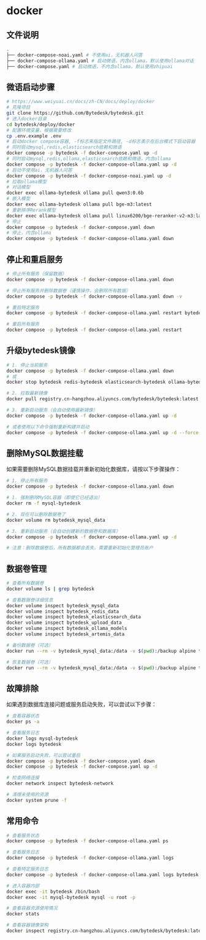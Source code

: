 <!--
 * @Author: jackning 270580156@qq.com
 * @Date: 2024-03-12 10:21:18
 * @LastEditors: jackning 270580156@qq.com
 * @LastEditTime: 2025-09-19 10:27:57
 * @Description: bytedesk.com https://github.com/Bytedesk/bytedesk
 *   Please be aware of the BSL license restrictions before installing Bytedesk IM – 
 *  selling, reselling, or hosting Bytedesk IM as a service is a breach of the terms and automatically terminates your rights under the license.
 *  Business Source License 1.1: https://github.com/Bytedesk/bytedesk/blob/main/LICENSE 
 *  contact: 270580156@qq.com 
 *  联系：270580156@qq.com
 * Copyright (c) 2024 by bytedesk.com, All Rights Reserved. 
-->
# docker

## 文件说明

```bash
.
├── docker-compose-noai.yaml # 不使用ai，无机器人问答
├── docker-compose-ollama.yaml # 启动微语，内含ollama，默认使用ollama对话
├── docker-compose.yaml # 启动微语，不内含ollama，默认使用zhipuai
```

## 微语启动步骤

```bash
# https://www.weiyuai.cn/docs/zh-CN/docs/deploy/docker
# 克隆项目
git clone https://github.com/Bytedesk/bytedesk.git
# 进入docker目录
cd bytedesk/deploy/docker
# 配置环境变量，根据需要修改
cp .env.example .env
# 启动docker compose容器, -f标志来指定文件路径, -d标志表示在后台模式下启动容器
# 同时启动mysql,redis,elasticsearch依赖和微语
docker compose -p bytedesk -f docker-compose.yaml up -d
# 同时启动mysql,redis,ollama,elasticsearch依赖和微语，内含ollama
docker compose -p bytedesk -f docker-compose-ollama.yaml up -d
# 启动不使用ai，无机器人问答
docker compose -p bytedesk -f docker-compose-noai.yaml up -d
# 拉取ollama模型
# 对话模型
docker exec ollama-bytedesk ollama pull qwen3:0.6b
# 嵌入模型
docker exec ollama-bytedesk ollama pull bge-m3:latest
# 重新排序Rerank模型
docker exec ollama-bytedesk ollama pull linux6200/bge-reranker-v2-m3:latest
# 停止
docker compose -p bytedesk -f docker-compose.yaml down
# 停止，内含ollama
docker compose -p bytedesk -f docker-compose-ollama.yaml down
```

## 停止和重启服务

```bash
# 停止所有服务（保留数据）
docker compose -p bytedesk -f docker-compose-ollama.yaml down

# 停止所有服务并删除数据卷（谨慎操作，会删除所有数据）
docker compose -p bytedesk -f docker-compose-ollama.yaml down -v

# 重启特定服务
docker compose -p bytedesk -f docker-compose-ollama.yaml restart bytedesk

# 重启所有服务
docker compose -p bytedesk -f docker-compose-ollama.yaml restart
```

## 升级bytedesk镜像

```bash
# 1. 停止当前服务
docker compose -p bytedesk -f docker-compose-ollama.yaml down
# 或
docker stop bytedesk redis-bytedesk elasticsearch-bytedesk ollama-bytedesk mysql-bytedesk artemis-bytedesk

# 2. 拉取最新镜像
docker pull registry.cn-hangzhou.aliyuncs.com/bytedesk/bytedesk:latest

# 3. 重新启动服务（会自动使用最新镜像）
docker compose -p bytedesk -f docker-compose-ollama.yaml up -d

# 或者使用以下命令强制重新构建并启动
docker compose -p bytedesk -f docker-compose-ollama.yaml up -d --force-recreate bytedesk
```

## 删除MySQL数据挂载

如果需要删除MySQL数据挂载并重新初始化数据库，请按以下步骤操作：

```bash
# 1. 停止所有服务
docker compose -p bytedesk -f docker-compose-ollama.yaml down

# 1. 强制删除MySQL容器（即使它已经退出）
docker rm -f mysql-bytedesk

# 2. 现在可以删除数据卷了
docker volume rm bytedesk_mysql_data

# 3. 重新启动服务（会自动创建新的数据卷和数据库）
docker compose -p bytedesk -f docker-compose-ollama.yaml up -d

# 注意：删除数据卷后，所有数据都会丢失，需要重新初始化管理员账户
```

## 数据卷管理

```bash
# 查看所有数据卷
docker volume ls | grep bytedesk

# 查看数据卷详细信息
docker volume inspect bytedesk_mysql_data
docker volume inspect bytedesk_redis_data
docker volume inspect bytedesk_elasticsearch_data
docker volume inspect bytedesk_upload_data
docker volume inspect bytedesk_ollama_models
docker volume inspect bytedesk_artemis_data

# 备份数据卷（可选）
docker run --rm -v bytedesk_mysql_data:/data -v $(pwd):/backup alpine tar czf /backup/mysql_backup.tar.gz -C /data .

# 恢复数据卷（可选）
docker run --rm -v bytedesk_mysql_data:/data -v $(pwd):/backup alpine tar xzf /backup/mysql_backup.tar.gz -C /data
```

## 故障排除

如果遇到数据库连接问题或服务启动失败，可以尝试以下步骤：

```bash
# 查看容器状态
docker ps -a

# 查看服务日志
docker logs mysql-bytedesk
docker logs bytedesk

# 如果服务启动失败，可以尝试重启
docker compose -p bytedesk -f docker-compose.yaml down
docker compose -p bytedesk -f docker-compose.yaml up -d

# 检查网络连接
docker network inspect bytedesk-network

# 清理未使用的资源
docker system prune -f
```

## 常用命令

```bash
# 查看服务状态
docker compose -p bytedesk -f docker-compose-ollama.yaml ps

# 查看服务日志
docker compose -p bytedesk -f docker-compose-ollama.yaml logs

# 查看特定服务日志
docker compose -p bytedesk -f docker-compose-ollama.yaml logs bytedesk

# 进入容器内部
docker exec -it bytedesk /bin/bash
docker exec -it mysql-bytedesk mysql -u root -p

# 查看容器资源使用情况
docker stats

# 查看容器镜像架构
docker inspect registry.cn-hangzhou.aliyuncs.com/bytedesk/bytedesk:latest --format='{{.Architecture}}'
```
